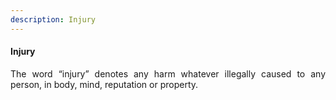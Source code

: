 ```yaml
---
description: Injury
---
```


#### Injury
<div style="text-align: justify">

The word “injury” denotes any harm whatever illegally caused to any person, in body, mind, reputation or property.

</div>
